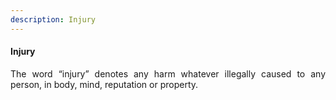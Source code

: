 ```yaml
---
description: Injury
---
```


#### Injury
<div style="text-align: justify">

The word “injury” denotes any harm whatever illegally caused to any person, in body, mind, reputation or property.

</div>
